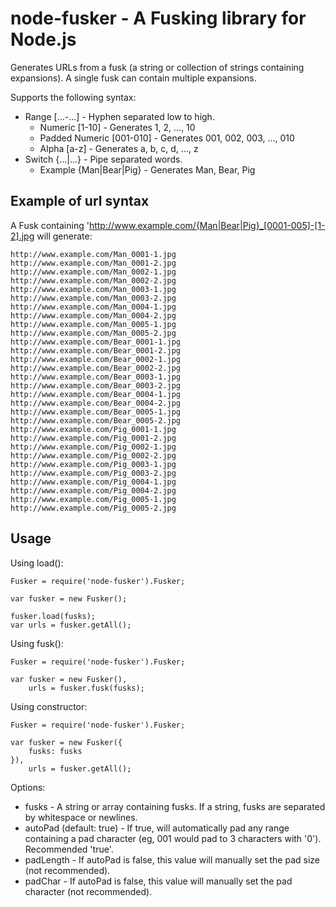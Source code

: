 node-fusker - A Fusking library for Node.js
===========================================

Generates URLs from a fusk (a string or collection of strings containing expansions).
A single fusk can contain multiple expansions.

Supports the following syntax:
- Range [...-...] - Hyphen separated low to high.
  - Numeric [1-10] - Generates 1, 2, ..., 10
  - Padded Numeric [001-010] - Generates 001, 002, 003, ..., 010
  - Alpha [a-z] - Generates a, b, c, d, ..., z
- Switch {...|...} - Pipe separated words.
  - Example {Man|Bear|Pig} - Generates Man, Bear, Pig

## Example of url syntax

A Fusk containing 'http://www.example.com/{Man|Bear|Pig}_[0001-005]-[1-2].jpg will generate:
```
http://www.example.com/Man_0001-1.jpg
http://www.example.com/Man_0001-2.jpg
http://www.example.com/Man_0002-1.jpg
http://www.example.com/Man_0002-2.jpg
http://www.example.com/Man_0003-1.jpg
http://www.example.com/Man_0003-2.jpg
http://www.example.com/Man_0004-1.jpg
http://www.example.com/Man_0004-2.jpg
http://www.example.com/Man_0005-1.jpg
http://www.example.com/Man_0005-2.jpg
http://www.example.com/Bear_0001-1.jpg
http://www.example.com/Bear_0001-2.jpg
http://www.example.com/Bear_0002-1.jpg
http://www.example.com/Bear_0002-2.jpg
http://www.example.com/Bear_0003-1.jpg
http://www.example.com/Bear_0003-2.jpg
http://www.example.com/Bear_0004-1.jpg
http://www.example.com/Bear_0004-2.jpg
http://www.example.com/Bear_0005-1.jpg
http://www.example.com/Bear_0005-2.jpg
http://www.example.com/Pig_0001-1.jpg
http://www.example.com/Pig_0001-2.jpg
http://www.example.com/Pig_0002-1.jpg
http://www.example.com/Pig_0002-2.jpg
http://www.example.com/Pig_0003-1.jpg
http://www.example.com/Pig_0003-2.jpg
http://www.example.com/Pig_0004-1.jpg
http://www.example.com/Pig_0004-2.jpg
http://www.example.com/Pig_0005-1.jpg
http://www.example.com/Pig_0005-2.jpg
```

## Usage

Using load():
```
Fusker = require('node-fusker').Fusker;

var fusker = new Fusker();

fusker.load(fusks);
var urls = fusker.getAll();
```

Using fusk():
```
Fusker = require('node-fusker').Fusker;

var fusker = new Fusker(),
    urls = fusker.fusk(fusks);
```

Using constructor:
```
Fusker = require('node-fusker').Fusker;

var fusker = new Fusker({
    fusks: fusks
}),
    urls = fusker.getAll();
```

Options:
- fusks - A string or array containing fusks. If a string, fusks are separated by whitespace or newlines.
- autoPad (default: true) - If true, will automatically pad any range containing a pad character (eg, 001 would pad to 3 characters with '0'). Recommended 'true'.
- padLength - If autoPad is false, this value will manually set the pad size (not recommended).
- padChar - If autoPad is false, this value will manually set the pad character (not recommended).

